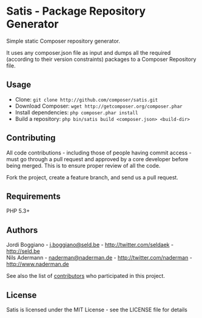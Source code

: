 Satis - Package Repository Generator
====================================

Simple static Composer repository generator.

It uses any composer.json file as input and dumps all the required (according
to their version constraints) packages to a Composer Repository file.

Usage
-----

- Clone: `git clone http://github.com/composer/satis.git`
- Download Composer: `wget http://getcomposer.org/composer.phar`
- Install dependencies: `php composer.phar install`
- Build a repository: `php bin/satis build <composer.json> <build-dir>`

Contributing
------------

All code contributions - including those of people having commit access -
must go through a pull request and approved by a core developer before being
merged. This is to ensure proper review of all the code.

Fork the project, create a feature branch, and send us a pull request.

Requirements
------------

PHP 5.3+

Authors
-------

Jordi Boggiano - <j.boggiano@seld.be> - <http://twitter.com/seldaek> - <http://seld.be><br />
Nils Adermann - <naderman@naderman.de> - <http://twitter.com/naderman> - <http://www.naderman.de><br />

See also the list of [contributors](https://github.com/composer/satis/contributors) who participated in this project.

License
-------

Satis is licensed under the MIT License - see the LICENSE file for details
